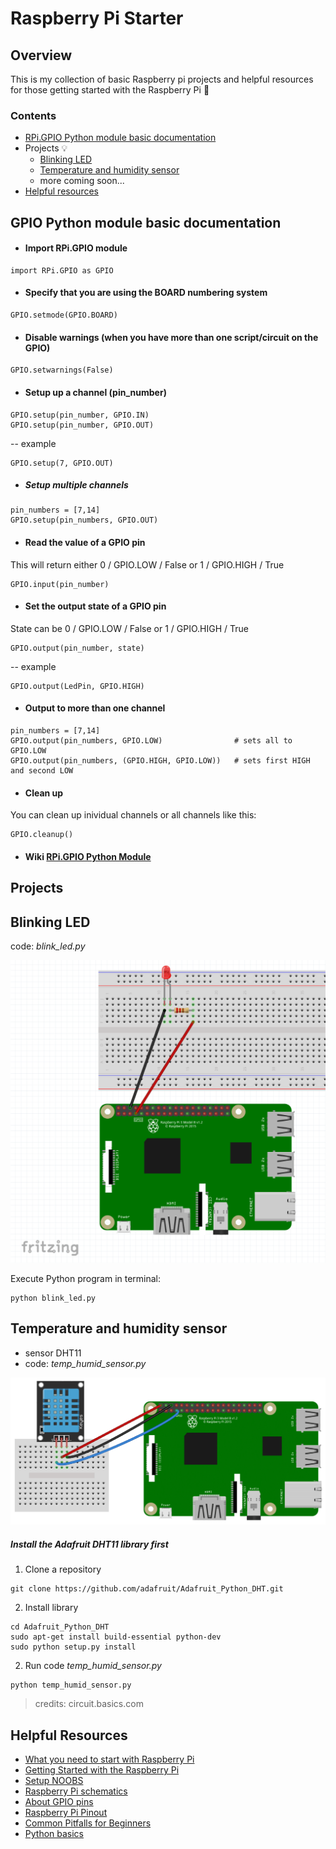 # Raspberry Pi Starter 

## Overview 

This is my collection of basic Raspberry pi projects and helpful resources for those getting started with the Raspberry Pi :clap:

### Contents
    
- [RPi.GPIO Python module basic documentation](#gpio-python-module-basic-documentation) 
- Projects :bulb:
    - [Blinking LED](#blinking-led)
    - [Temperature and humidity sensor](#temperature-and-humidity-sensor)
    - more coming soon...
- [Helpful resources](#helpful-resources)

## GPIO Python module basic documentation

- #### Import RPi.GPIO module
```
import RPi.GPIO as GPIO
```
- #### Specify that you are using the BOARD numbering system
```
GPIO.setmode(GPIO.BOARD)
```

- #### Disable warnings (when you have more than one script/circuit on the GPIO)
```
GPIO.setwarnings(False)
```
- #### Setup up a channel (pin_number)
```
GPIO.setup(pin_number, GPIO.IN)
GPIO.setup(pin_number, GPIO.OUT)
```
-- example
```
GPIO.setup(7, GPIO.OUT)
```
- ##### Setup multiple channels
```
pin_numbers = [7,14]    
GPIO.setup(pin_numbers, GPIO.OUT)
```
- #### Read the value of a GPIO pin

This will return either 0 / GPIO.LOW / False or 1 / GPIO.HIGH / True
```
GPIO.input(pin_number)
```

- #### Set the output state of a GPIO pin
State can be 0 / GPIO.LOW / False or 1 / GPIO.HIGH / True

```
GPIO.output(pin_number, state)
```
-- example
```
GPIO.output(LedPin, GPIO.HIGH)
```

- #### Output to more than one channel
```
pin_numbers = [7,14]
GPIO.output(pin_numbers, GPIO.LOW)                # sets all to GPIO.LOW
GPIO.output(pin_numbers, (GPIO.HIGH, GPIO.LOW))   # sets first HIGH and second LOW
```

- #### Clean up 
You can clean up inividual channels or all channels like this:
```
GPIO.cleanup()
```

- #### Wiki [RPi.GPIO Python Module](https://sourceforge.net/p/raspberry-gpio-python/wiki/Home/)


## Projects
## Blinking LED
code: *blink_led.py*

![Blinking led project wiring diagram](breadboards/blink_led.png?raw=true "Blinking led project wiring diagram")

Execute Python program in terminal:
``` 
python blink_led.py 
```



## Temperature and humidity sensor
* sensor DHT11
* code: *temp_humid_sensor.py*


![DHT11 project wiring diagram](breadboards/temp_humid.png?raw=true "DHT11 project wiring diagram")


#####  Install the Adafruit DHT11 library first
1. Clone a repository 
``` 
git clone https://github.com/adafruit/Adafruit_Python_DHT.git 
```
2. Install library
```
cd Adafruit_Python_DHT
sudo apt-get install build-essential python-dev
sudo python setup.py install
```
2. Run code *temp_humid_sensor.py*
``` 
python temp_humid_sensor.py 
```

> credits: circuit.basics.com


## Helpful Resources
- [What you need to start with Raspberry Pi](https://www.raspberrypi.org/forums/viewtopic.php?f=91&t=83446)
- [Getting Started with the Raspberry Pi](https://www.raspberrypi.org/forums/viewtopic.php?f=91&t=4751)
- [Setup NOOBS](https://www.raspberrypi.org/documentation/installation/noobs.md)
- [Raspberry Pi schematics](https://www.raspberrypi.org/documentation/hardware/raspberrypi/schematics/README.md)
- [About GPIO pins](https://www.raspberrypi.org/documentation/hardware/raspberrypi/gpio/README.md)
- [Raspberry Pi Pinout](https://pinout.xyz/pinout)
- [Common Pitfalls for Beginners](https://www.raspberrypi.org/forums/viewtopic.php?f=91&t=83372)
- [Python basics](https://www.raspberrypi.org/documentation/usage/python/README.md)


